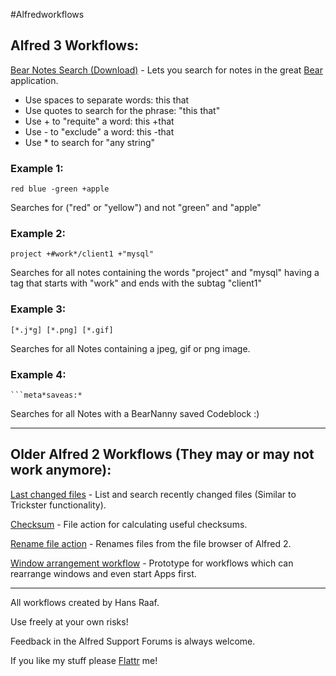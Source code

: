 #Alfredworkflows

## Alfred 3 Workflows:

[Bear Notes Search (Download)](https://github.com/oderwat/alfredworkflows/raw/master/Bear%20Notes%20Search.alfredworkflow) - Lets you search for notes in the great [Bear](www.bear-writer.com/) application.

* Use spaces to separate words: this that
* Use quotes to search for the phrase: "this that"
* Use + to "requite" a word: this +that
* Use - to "exclude" a word: this -that
* Use * to search for "any string"

### Example 1:

`red blue -green +apple`

Searches for ("red" or "yellow") and not "green" and "apple"

### Example 2:

`project +#work*/client1 +"mysql"`

Searches for all notes containing the words "project" and "mysql" having a tag that starts with "work" and ends with the subtag "client1"

### Example 3:

`[*.j*g] [*.png] [*.gif]`

Searches for all Notes containing a jpeg, gif or png image.

### Example 4:

    ```meta*saveas:*

Searches for all Notes with a BearNanny saved Codeblock :)

---
## Older Alfred 2 Workflows (They may or may not work anymore):

[Last changed files](http://www.alfredforum.com/topic/1715-find-files-recently-changed-similar-to-trickster-functionality/) - List and search recently changed files (Similar to Trickster functionality).

[Checksum](http://www.alfredforum.com/topic/2064-file-action-for-calculating-useful-checksums/) - File action for calculating useful checksums.

[Rename file action](http://www.alfredforum.com/topic/1779-rename-file-action/) - Renames files from the file browser of Alfred 2.

[Window arrangement workflow](http://www.alfredforum.com/topic/1737-window-arrangement-workflow/) - Prototype for workflows which can rearrange windows and even start Apps first.

---
All workflows created by Hans Raaf.

Use freely at your own risks!

Feedback in the Alfred Support Forums is always welcome.

If you like my stuff please [Flattr](https://flattr.com/profile/oderwat) me!
